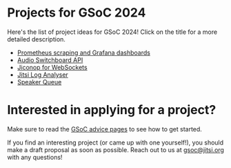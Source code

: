 # Projects for GSoC 2024

Here's the list of project ideas for GSoC 2024! Click on the title for a more detailed description. 

* [Prometheus scraping and Grafana dashboards](prometheus-grafana.md)
* [Audio Switchboard API](audio-switchboard.md)
* [Jiconop for WebSockets](jiconop-ws.md)
* [Jitsi Log Analyser](logan.md)
* [Speaker Queue](speaker-queue.md)

# Interested in applying for a project?

Make sure to read the [GSoC advice pages](https://developers.google.com/open-source/gsoc/help/student-advice/) to see how to get started.

If you find an interesting project (or came up with one yourself!), you should make a draft proposal as soon as possible. 
Reach out to us at gsoc@jitsi.org with any questions!
